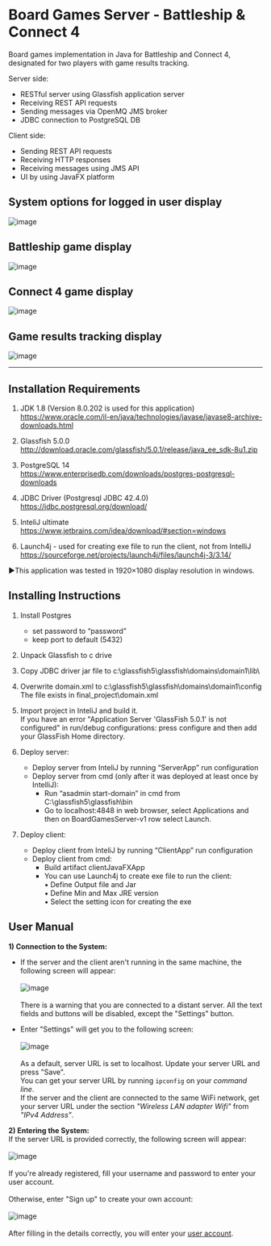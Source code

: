 Board Games Server - Battleship & Connect 4
===========================================
Board games implementation in Java for Battleship and Connect 4, designated for two players with game results tracking.<br />

Server side: 
* RESTful server using Glassfish application server
* Receiving REST API requests
* Sending messages via OpenMQ JMS broker 
* JDBC connection to PostgreSQL DB<br />

Client side: 
* Sending REST API requests
* Receiving HTTP responses
* Receiving messages using JMS API
* UI by using JavaFX platform<br />

## System options for logged in user display
![image](https://user-images.githubusercontent.com/124344785/225001584-4d178307-0983-479a-800f-5b5d397b5adf.png)

## Battleship game display <br />
![image](https://user-images.githubusercontent.com/124344785/224998117-66f9753f-0967-41c8-9bda-0535541fd330.png)

## Connect 4 game display <br />
![image](https://user-images.githubusercontent.com/124344785/224998858-836b9407-976e-4fe2-a23a-cdb9dafd5e1e.png)

## Game results tracking display <br />
![image](https://user-images.githubusercontent.com/124344785/225000456-6416d246-9094-4fdc-8c0f-3aaa32235776.png)

************************************************************************************

Installation Requirements
--------------------------
1) JDK 1.8 (Version 8.0.202 is used for this application) <br />https://www.oracle.com/il-en/java/technologies/javase/javase8-archive-downloads.html

2) Glassfish 5.0.0 <br />http://download.oracle.com/glassfish/5.0.1/release/java_ee_sdk-8u1.zip	

3) PostgreSQL 14 <br />https://www.enterprisedb.com/downloads/postgres-postgresql-downloads

4) JDBC Driver (Postgresql JDBC 42.4.0) <br />https://jdbc.postgresql.org/download/

5)  InteliJ ultimate <br />https://www.jetbrains.com/idea/download/#section=windows

6) Launch4j - used for creating exe file to run the client, not from IntelliJ <br />https://sourceforge.net/projects/launch4j/files/launch4j-3/3.14/

►This application was tested in 1920×1080 display resolution in windows. 



Installing Instructions
------------------------
1) Install Postgres
   - set password to “password” 
   - keep port to default (5432) 

2) Unpack Glassfish to c drive

3) Copy JDBC driver jar file to c:\glassfish5\glassfish\domains\domain1\lib\

4) Overwrite domain.xml to c:\glassfish5\glassfish\domains\domain1\config\
   The file exists in final_project\domain.xml

5) Import project in InteliJ and build it. </br >
   If you have an error "Application Server 'GlassFish 5.0.1' is not configured" in run/debug configurations: 
   press configure and then add your GlassFish Home directory.


6) Deploy server:
	- Deploy server from InteliJ by running “ServerApp” run configuration
	- Deploy server from cmd (only after it was deployed at least once by IntelliJ): 
		- Run “asadmin start-domain” in cmd from C:\glassfish5\glassfish\bin
		- Go to localhost:4848 in web browser, select Applications and then on BoardGamesServer-v1 row select Launch.

7) Deploy client:
	* Deploy client from InteliJ by running “ClientApp” run configuration
	* Deploy client from cmd: 
 		* Build artifact clientJavaFXApp
		* You can use Launch4j to create exe file to run the client: <br />
			▪ Define Output file and Jar <br />
			▪ Define Min and Max JRE version <br />
			▪ Select the setting icon for creating the exe 	



User Manual
------------
**1) Connection to the System:**
   * If the server and the client aren't running in the same machine, the following screen will appear: <br /><br />
     ![image](https://github.com/alice-ruv/board-games/assets/124344785/a91a95f6-35f5-45f8-a3a8-3560139a7fdb) <br /><br />
     There is a warning that you are connected to a distant server. All the text fields and buttons will be disabled, except the "Settings" button. <br />
     
   * Enter "Settings" will get you to the following screen: <br /><br />
     ![image](https://github.com/alice-ruv/board-games/assets/124344785/275570c3-88ac-4e33-838c-d8fe69bf47f3) <br /><br />
     As a default, server URL is set to localhost. Update your server URL and press "Save". <br />
     You can get your server URL by running ``ipconfig`` on your *command line*. <br />
     If the server and the client are connected to the same WiFi network, get your server URL under the section *"Wireless LAN adapter Wifi"* from *"IPv4 Address"*.</b> 

**2) Entering the System:** <br />
   If the server URL is provided correctly, the following screen will appear: <br /><br />
   ![image](https://github.com/alice-ruv/board-games/assets/124344785/945c7421-ad44-461d-bc86-56ada389aa00) <br /><br />
   If you're already registered, fill your username and password to enter your user account. <br /><br />
   Otherwise, enter "Sign up" to create your own account: <br /><br />
   ![image](https://github.com/alice-ruv/board-games/assets/124344785/38a1bcac-9f21-46a1-a827-3c6486c0f894) <br /><br />
   After filling in the details correctly, you will enter your [user account](System-options-for-logged-in-user-display). <br />
